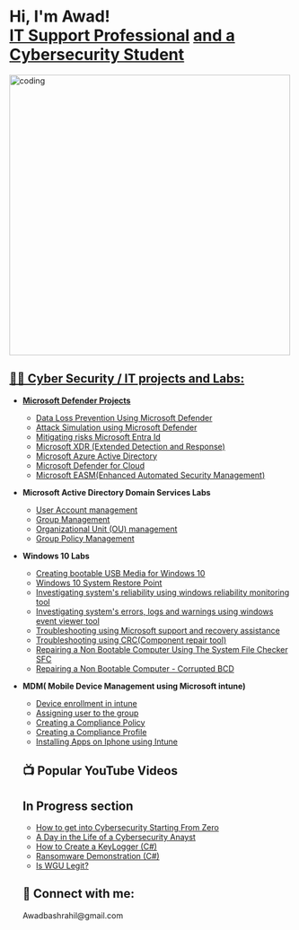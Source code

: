 
<h1>Hi, I'm Awad! <br/><a href="https://github.com/joshmadakor1">IT Support Professional</a> <a href="https://www.linkedin.com/in/joshmadakor/"> and a Cybersecurity Student </a> <a href="https://www.youtube.com/c/joshmadakor>YouTuber"</a></h1>

<img align="center" alt="coding" width="500" src="https://user-images.githubusercontent.com/55389276/140866485-8fb1c876-9a8f-4d6a-98dc-08c4981eaf70.gif">




<h2>👨‍💻 Cyber Security / IT projects and Labs: </h2>

- <b> Microsoft Defender Projects </b>
  - [Data Loss Prevention Using Microsoft Defender ](https://github.com/AwadShaikh/Microsoft-Defender-Labs/blob/main/README.md)
  - [Attack Simulation using Microsoft Defender](https://github.com/AwadShaikh/Attack-Simulation-/blob/main/README.md)
  - [Mitigating risks Microsoft Entra Id](https://github.com/AwadShaikh/Microsoft-Entra-Id-Lab)
  - [Microsoft XDR (Extended Detection and Response)](https://github.com/AwadShaikh/Security-Posture-Improvement-Lab/blob/main/README.md)
  - [Microsoft Azure Active Directory](https://github.com/AwadShaikh/Microsoft-Azure-active-directory-/blob/main/README.md)
  - [Microsoft Defender for Cloud](https://github.com/AwadShaikh/Defender-for-Cloud/blob/main/README.md)
  - [Microsoft EASM(Enhanced Automated Security Management)](https://github.com/AwadShaikh/EASM/blob/main/README.md)
 
- <b> Microsoft Active Directory Domain Services Labs </b>
  - [User Account management](https://github.com/AwadShaikh/AD-DS-user-account-management-/blob/main/README.md)
  - [Group Management](https://github.com/AwadShaikh/Group-Management-/blob/main/README.md)
  - [Organizational Unit (OU) management](https://github.com/AwadShaikh/OU/blob/main/README.md)
  - [Group Policy Management]()

- <b> Windows 10 Labs </b>
  - [Creating bootable USB Media for Windows 10 ](https://github.com/AwadShaikh/Bootable-USB-media-/blob/main/README.md)
  - [Windows 10 System Restore Point ](https://github.com/AwadShaikh/Microsoft-10-System-restore-point-/blob/main/README.md)
  - [Investigating system's reliability using windows reliability monitoring tool](https://github.com/AwadShaikh/Reliability-monitoring/blob/main/README.md)
  - [Investigating system's errors, logs and warnings using windows event viewer tool ](https://github.com/AwadShaikh/Event-viewer-tool-lab/blob/main/README.md)
  - [Troubleshooting using Microsoft support and recovery assistance](https://github.com/AwadShaikh/Microsoft-support-and-recovery-assistance/blob/main/README.md) 
  - [Troubleshooting using CRC(Component repair tool) ](https://github.com/AwadShaikh/CRC-lab-/blob/main/README.md)
  - [Repairing a Non Bootable Computer Using The System File Checker SFC](https://github.com/AwadShaikh/SFC-lab/blob/main/README.md)
  - [Repairing a Non Bootable Computer - Corrupted BCD ](https://github.com/AwadShaikh/BCD-file-recovery-lab/blob/main/README.md)

- <b> MDM( Mobile Device Management using Microsoft intune) </b>
  - [Device enrollment in intune ](https://github.com/AwadShaikh/Device-Enrollment-lab/edit/main/README.md)
  - [Assigning user to the group](https://github.com/AwadShaikh/Assigning-user-to-a-group/blob/main/README.md)
  - [Creating a Compliance Policy](https://github.com/AwadShaikh/Compliance-policy-/blob/main/README.md)
  - [Creating a Compliance Profile ](https://github.com/AwadShaikh/compliance-profile-/blob/main/README.md)
  - [Installing Apps on Iphone using Intune](https://github.com/AwadShaikh/Apps-installation-/blob/main/README.md) 

 
  <h2>📺 Popular YouTube Videos</h2>

   <h2>In Progress section </h2>

  - [How to get into Cybersecurity Starting From Zero]()
  - [A Day in the Life of a Cybersecurity Anayst]()
  - [How to Create a KeyLogger (C#)]()
  - [Ransomware Demonstration (C#)]()
  - [Is WGU Legit?]()

   <h2> 🤳 Connect with me:</h2>
          Awadbashrahil@gmail.com


